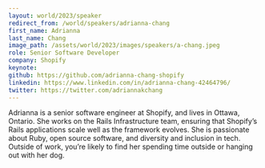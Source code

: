 ```yaml
---
layout: world/2023/speaker
redirect_from: /world/speakers/adrianna-chang
first_name: Adrianna
last_name: Chang
image_path: /assets/world/2023/images/speakers/a-chang.jpeg
role: Senior Software Developer
company: Shopify
keynote:
github: https://github.com/adrianna-chang-shopify
linkedin: https://www.linkedin.com/in/adrianna-chang-42464796/
twitter: https://twitter.com/adriannakchang
---
```


Adrianna is a senior software engineer at Shopify, and lives in Ottawa, Ontario. She works on the Rails Infrastructure team, ensuring that Shopify’s Rails applications scale well as the framework evolves. She is passionate about Ruby, open source software, and diversity and inclusion in tech. Outside of work, you’re likely to find her spending time outside or hanging out with her dog.

